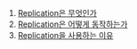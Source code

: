 1. [Replication은 무엇인가](http://blog.seulgi.kim/2015/05/what-is-mysql-replication.html)
1. [Replication은 어떻게 동작하는가](http://blog.seulgi.kim/2015/05/how-mysql-replication.html)
1. [Replication을 사용하는 이유](http://blog.seulgi.kim/2015/05/why-use-mysql-replication.html)
